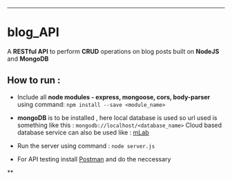 ﻿
***************************************************************************
# blog_API
A **RESTful API** to perform **CRUD** operations on blog posts built on **NodeJS** and **MongoDB**

## How to run :

 - Include all **node modules - express, mongoose, cors, body-parser**  
       using command: `npm install --save <module_name>`
       
 - **mongoDB** is to be installed , here local database is used so url used
   is something like this : `mongodb://localhost/<database_name>`
   Cloud based database service can also be used like : [mLab](https://mlab.com/) 
   
 - Run the server using command : `node server.js`
 
 - For API testing install [Postman](https://www.getpostman.com/downloads/)		and  do the neccessary
   

**

